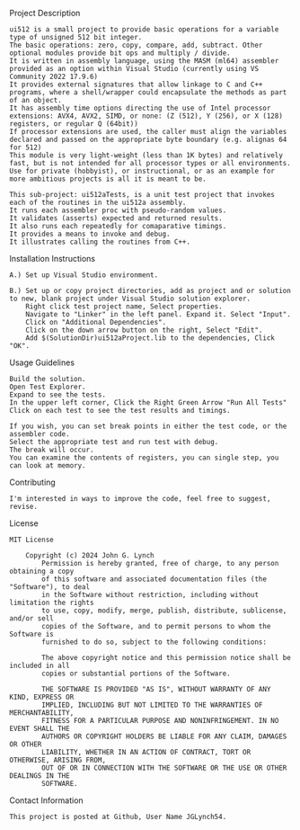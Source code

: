 Project Description

	ui512 is a small project to provide basic operations for a variable type of unsigned 512 bit integer.
	The basic operations: zero, copy, compare, add, subtract. Other optional modules provide bit ops and multiply / divide.
	It is written in assembly language, using the MASM (ml64) assembler provided as an option within Visual Studio (currently using VS Community 2022 17.9.6)
	It provides external signatures that allow linkage to C and C++ programs, where a shell/wrapper could encapsulate the methods as part of an object.
	It has assembly time options directing the use of Intel processor extensions: AVX4, AVX2, SIMD, or none: (Z (512), Y (256), or X (128) registers, or regular Q (64bit))
	If processor extensions are used, the caller must align the variables declared and passed on the appropriate byte boundary (e.g. alignas 64 for 512)
	This module is very light-weight (less than 1K bytes) and relatively fast, but is not intended for all processor types or all environments. 
	Use for private (hobbyist), or instructional, or as an example for more ambitious projects is all it is meant to be.

	This sub-project: ui512aTests, is a unit test project that invokes each of the routines in the ui512a assembly. 
	It runs each assembler proc with pseudo-random values. 
	It validates (asserts) expected and returned results.
	It also runs each repeatedly for comaparative timings. 
	It provides a means to invoke and debug.
	It illustrates calling the routines from C++.


Installation Instructions

    A.) Set up Visual Studio environment.

	B.) Set up or copy project directories, add as project and or solution to new, blank project under Visual Studio solution explorer.
		Right click test project name, Select properties.
		Navigate to "Linker" in the left panel. Expand it. Select "Input".
		Click on "Additional Dependencies".
		Click on the down arrow button on the right, Select "Edit".
		Add $(SolutionDir)ui512aProject.lib to the dependencies, Click "OK".


Usage Guidelines

	Build the solution.
	Open Test Explorer.
	Expand to see the tests.
	In the upper left corner, Click the Right Green Arrow "Run All Tests"
	Click on each test to see the test results and timings.

	If you wish, you can set break points in either the test code, or the assembler code.
	Select the appropriate test and run test with debug.
	The break will occur.
	You can examine the contents of registers, you can single step, you can look at memory.

Contributing

    I'm interested in ways to improve the code, feel free to suggest, revise.

License

	MIT License

		Copyright (c) 2024 John G. Lynch
			Permission is hereby granted, free of charge, to any person obtaining a copy
			of this software and associated documentation files (the "Software"), to deal
			in the Software without restriction, including without limitation the rights
			to use, copy, modify, merge, publish, distribute, sublicense, and/or sell
			copies of the Software, and to permit persons to whom the Software is
			furnished to do so, subject to the following conditions:

			The above copyright notice and this permission notice shall be included in all
			copies or substantial portions of the Software.

			THE SOFTWARE IS PROVIDED "AS IS", WITHOUT WARRANTY OF ANY KIND, EXPRESS OR
			IMPLIED, INCLUDING BUT NOT LIMITED TO THE WARRANTIES OF MERCHANTABILITY,
			FITNESS FOR A PARTICULAR PURPOSE AND NONINFRINGEMENT. IN NO EVENT SHALL THE
			AUTHORS OR COPYRIGHT HOLDERS BE LIABLE FOR ANY CLAIM, DAMAGES OR OTHER
			LIABILITY, WHETHER IN AN ACTION OF CONTRACT, TORT OR OTHERWISE, ARISING FROM,
			OUT OF OR IN CONNECTION WITH THE SOFTWARE OR THE USE OR OTHER DEALINGS IN THE
			SOFTWARE.


Contact Information

    This project is posted at Github, User Name JGLynch54.
